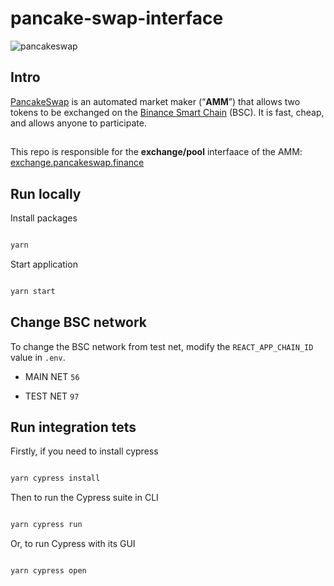 # pancake-swap-interface 
![pancakeswap](https://pancakeswap.finance/static/media/chef2.63985e0c.png)

## Intro

[PancakeSwap](https://pancakeswap.finance/) is an automated market maker (“**AMM**”) that allows two tokens to be exchanged on the [Binance Smart Chain](https://www.binance.org/en/smartChain) (BSC). It is fast, cheap, and allows anyone to participate.

##

This repo is responsible for the **exchange/pool** interfaace of the AMM: [exchange.pancakeswap.finance](https://exchange.pancakeswap.finance/)

## Run locally

Install packages

```js

yarn

```

Start application

```js

yarn start

```

## Change BSC network

To change the BSC network from test net, modify the `REACT_APP_CHAIN_ID` value in `.env`.

- MAIN NET `56`

- TEST NET `97`

## Run integration tets

Firstly, if you need to install cypress

```js

yarn cypress install

```

Then to run the Cypress suite in CLI

```js

yarn cypress run

```

Or, to run Cypress with its GUI

```js

yarn cypress open

```
